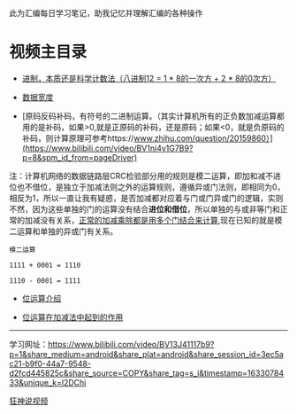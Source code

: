 此为汇编每日学习笔记，助我记忆并理解汇编的各种操作  



# 视频主目录

* [进制，本质还是科学计数法（八进制12 = 1 * 8的一次方 + 2 * 8的0次方）](https://www.bilibili.com/video/BV1ni4y1G7B9?p=3&spm_id_from=pageDriver)

* [数据宽度](https://www.bilibili.com/video/BV1ni4y1G7B9?p=6&spm_id_from=pageDriver)  

* [原码反码补码，有符号的二进制运算。（其实计算机所有的正负数加减运算都用的是补码，如果>0,就是正原码的补码，还是原码；如果<0，就是负原码的补码，则计算原理可参考https://www.zhihu.com/question/20159860）](https://www.bilibili.com/video/BV1ni4y1G7B9?p=8&spm_id_from=pageDriver)  

注：计算机网络的数据链路层CRC检验部分用的规则是模二运算，即加和减不进位也不借位，是独立于加减法则之外的运算规则，遵循异或门法则，即相同为0，相反为1，所以一直让我有疑惑，是否加减都对应着与门或门异或门的逻辑，实则不然，因为这些单独的门的运算没有结合**进位和借位**，所以单独的与或非等门和正常的加减没有关系，[正常的加减乘除都是用多个门结合来计算](https://baike.baidu.com/item/%E5%85%A8%E5%8A%A0%E5%99%A8),现在已知的就是模二运算和单独的异或门有关系。 

```
模二运算  

1111 + 0001 = 1110  

1110 - 0001 = 1111
```

* [位运算介绍](https://www.bilibili.com/video/BV1ni4y1G7B9?p=9&spm_id_from=pageDriver)  

* [位运算在加减法中起到的作用](https://www.bilibili.com/video/BV1ni4y1G7B9?p=10&spm_id_from=pageDriver)  


---------

学习网址：https://www.bilibili.com/video/BV13J41117b9?p=1&share_medium=android&share_plat=android&share_session_id=3ec5ac21-b9f0-44a7-9548-d2fcd445825c&share_source=COPY&share_tag=s_i&timestamp=1633078433&unique_k=l2DChi  

[狂神说视频](https://www.bilibili.com/video/BV1ni4y1G7B9?p=3&spm_id_from=pageDriver)

